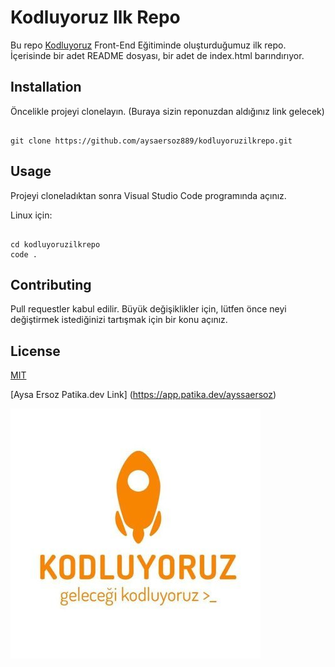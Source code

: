 # Kodluyoruz Ilk Repo
Bu repo [Kodluyoruz](https://app.patika.dev/paths/baslangic-seviye-frontend-web-development-patikasi)	 Front-End Eğitiminde oluşturduğumuz ilk repo. İçerisinde bir adet README dosyası, bir adet de index.html barındırıyor.
## Installation
Öncelikle projeyi clonelayın. (Buraya sizin reponuzdan aldığınız link gelecek)
```
 
git clone https://github.com/aysaersoz889/kodluyoruzilkrepo.git 

```
## Usage
Projeyi cloneladıktan sonra Visual Studio Code programında açınız.

Linux için:
```
 
cd kodluyoruzilkrepo
code .

```
## Contributing
Pull requestler kabul edilir. Büyük değişiklikler için, lütfen önce neyi değiştirmek istediğinizi tartışmak için bir konu açınız. 
## License
[MIT](https://choosealicense.com/licenses/mit/)

[Aysa Ersoz Patika.dev Link] (https://app.patika.dev/ayssaersoz)

![Proje Resmi](https://raw.githubusercontent.com/Kodluyoruz/taskforce/git/git/markdown-nedir-nasil-kullaniriz-/figures/kodluyoruz_logo.jpg)